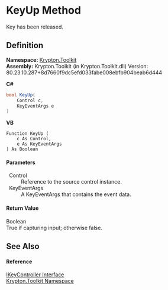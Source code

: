 # KeyUp Method


Key has been released.



## Definition
**Namespace:** <a href="79d2eac2-21f4-54ff-7552-b20c33c30600.md">Krypton.Toolkit</a>  
**Assembly:** Krypton.Toolkit (in Krypton.Toolkit.dll) Version: 80.23.10.287+8d7660f9dc5efd033fabe008ebfb904beab6d444

**C#**
``` C#
bool KeyUp(
	Control c,
	KeyEventArgs e
)
```
**VB**
``` VB
Function KeyUp ( 
	c As Control,
	e As KeyEventArgs
) As Boolean
```



#### Parameters
<dl><dt>  Control</dt><dd>Reference to the source control instance.</dd><dt>  KeyEventArgs</dt><dd>A KeyEventArgs that contains the event data.</dd></dl>

#### Return Value
Boolean  
True if capturing input; otherwise false.

## See Also


#### Reference
<a href="00cec5df-54d2-7835-269f-671eeca41575.md">IKeyController Interface</a>  
<a href="79d2eac2-21f4-54ff-7552-b20c33c30600.md">Krypton.Toolkit Namespace</a>  
